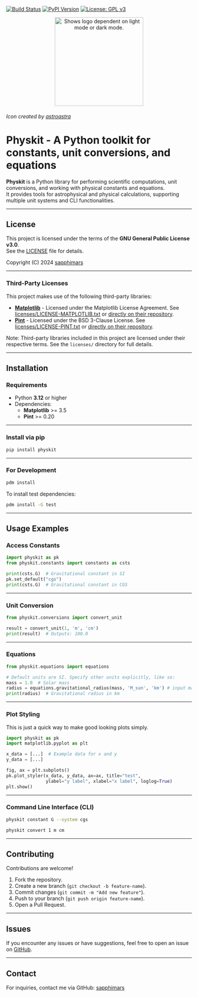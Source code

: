 [![Build Status](https://github.com/sapphimars/physkit/actions/workflows/test.yml/badge.svg)](https://github.com/sapphimars/physkit/actions/workflows/test.yml)
[![PyPI Version](https://img.shields.io/pypi/v/physkit)](https://pypi.org/project/physkit/)
[![License: GPL v3](https://img.shields.io/badge/License-GPLv3-blue.svg)](https://www.gnu.org/licenses/gpl-3.0)

<div align="center">
  <picture>
    <source media="(prefers-color-scheme: dark)" srcset="https://github.com/sapphimars/physkit/blob/main/assets/physkit-logo-dark.png?raw=true">
    <source media="(prefers-color-scheme: light)" srcset="https://github.com/sapphimars/physkit/blob/main/assets/physkit-logo-light.png?raw=true">
    <img alt="Shows logo dependent on light mode or dark mode." src="https://user-images.githubusercontent.com/25423296/163456779-a8556205-d0a5-45e2-ac17-42d089e3c3f8.png" width=240>
  </picture>
</div>

###### Icon created by [astroastra](https://github.com/astroastrastudio)

# Physkit - A Python toolkit for constants, unit conversions, and equations

**Physkit** is a Python library for performing scientific computations, unit conversions, and working with physical constants and equations.  
It provides tools for astrophysical and physical calculations, supporting multiple unit systems and CLI functionalities.

---

## **License**

This project is licensed under the terms of the **GNU General Public License v3.0**.  
See the [LICENSE](https://github.com/sapphimars/physkit/blob/main/LICENSE) file for details.  

Copyright (C) 2024 [sapphimars](https://github.com/sapphimars)  

---

### **Third-Party Licenses**

This project makes use of the following third-party libraries:

- **[Matplotlib](https://matplotlib.org/)** - Licensed under the Matplotlib License Agreement. See [licenses/LICENSE-MATPLOTLIB.txt](https://github.com/sapphimars/physkit/blob/main/licenses/LICENSE-MATPLOTLIB.txt) or [directly on their repository](https://github.com/matplotlib/matplotlib/tree/main/LICENSE).
- **[Pint](https://github.com/hgrecco/pint)** - Licensed under the BSD 3-Clause License. See [licenses/LICENSE-PINT.txt](https://github.com/sapphimars/physkit/blob/main/licenses/LICENSE-PINT.txt) or [directly on their repository](https://github.com/hgrecco/pint/blob/master/LICENSE).

Note: Third-party libraries included in this project are licensed under their respective terms. See the `licenses/` directory for full details.

---

## **Installation**

### **Requirements**

- Python **3.12** or higher  
- Dependencies:
  - **Matplotlib** >= 3.5  
  - **Pint** >= 0.20  

---

### **Install via pip**
```bash
pip install physkit
```

---

### **For Development**
```bash
pdm install
```

To install test dependencies:
```bash
pdm install -G test
```

---

## **Usage Examples**

### **Access Constants**
```python
import physkit as pk
from physkit.constants import constants as csts

print(csts.G)  # Gravitational constant in SI
pk.set_default("cgs")
print(csts.G)  # Gravitational constant in CGS
```

---

### **Unit Conversion**
```python
from physkit.conversions import convert_unit

result = convert_unit(1, 'm', 'cm')
print(result)  # Outputs: 100.0
```

---

### **Equations**
```python
from physkit.equations import equations

# Default units are SI. Specify other units explicitly, like so:
mass = 1.0  # Solar mass
radius = equations.gravitational_radius(mass, 'M_sun', 'km') # input mass in solar masses
print(radius)  # Gravitational radius in km
```

---
### **Plot Styling**
This is just a quick way to make good looking plots simply.
```python
import physkit as pk
import matplotlib.pyplot as plt

x_data = [...]  # Example data for x and y
y_data = [...]

fig, ax = plt.subplots()
pk.plot_styler(x_data, y_data, ax=ax, title="test", 
               ylabel="y label", xlabel="x label", loglog=True)
plt.show()

```
---
### **Command Line Interface (CLI)**
```bash
physkit constant G --system cgs
```
```bash
physkit convert 1 m cm
```

---

## **Contributing**

Contributions are welcome!  

1. Fork the repository.  
2. Create a new branch (`git checkout -b feature-name`).  
3. Commit changes (`git commit -m "Add new feature"`).  
4. Push to your branch (`git push origin feature-name`).  
5. Open a Pull Request.

---

## **Issues**

If you encounter any issues or have suggestions, feel free to open an issue on [GitHub](https://github.com/sapphimars/physkit/issues).

---

## **Contact**

For inquiries, contact me via GitHub: [sapphimars](https://github.com/sapphimars)

